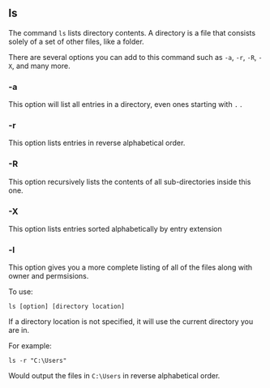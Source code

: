 ## ls
The command `ls` lists directory contents. A directory is a file that consists solely of a set of other files, like a folder.

There are several options you can add to this command such as `-a`, `-r`, `-R`, `-X`, and many more.

### -a
This option will list all entries in a directory, even ones starting with `.` .

### -r
This option lists entries in reverse alphabetical order.

### -R
This option recursively lists the contents of all sub-directories inside this one.

### -X
This option lists entries sorted alphabetically by entry extension

### -l
This option gives you a more complete listing of all of the files along with owner and permsisions.

To use:

	ls [option] [directory location]

If a directory location is not specified, it will use the current directory you are in.

For example:

	ls -r "C:\Users"

Would output the files in `C:\Users` in reverse alphabetical order.